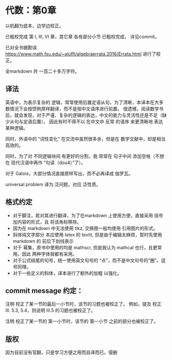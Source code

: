 # 代数：第0章

以机翻为底本，边学边校正。

已粗校完成 第 I, III, VI 章，其它章 各有部分小节 已粗校完成， 详见commit。

已对全书据勘误
https://www.math.fsu.edu/~aluffi/algebraerrata.2016/Errata.html
进行了校正。

全markdown 共 一百二十多万字符。

## 译法

英语中，为表示复杂的 逻辑，常常使用后置定语从句，为了清晰，本译本在大多数情况下会按惯例原样翻译，而不是按中文语序进行前置。
很遗憾，阅读数学书后，就会发现，对于严谨、复杂的逻辑的表达，中文的能力与灵活性还是不足（缺少从句与定语后置）。
因此有时不得不以 在中文中 反常 的语序 来更清晰地 表达某种逻辑。

同时，外语中的 “词性变化” 在交流中虽然很多余，但是在 数学文献中，却是相当高效的。

同时，为了对 不同逻辑块间 有更好的分割，我 常常在 句子中间 添加空格（不想在 现代汉语中再作 “句读（dou4）”了）。

对于 Galois，大部分情况直接原样写出，而不必再译成 伽罗瓦。

universal problem 译为 泛问题，对应 泛性质。


## 格式约定

- 对于脚注，若对其进行翻译，为了在markdown 上使用方便，直接采用 括号加内容的形式，且
将该角标移除。
- 因为在 markdown 中无法使用 tikz, 交换图一般均使用 引用图片的形式。
- 斜体纯文字部分 本应使用 latex 的 textit, 但是由于编辑太麻烦，暂时先使用 markdown 的 前后下划线表示
- 对于 幂集，原书中使用的均是 mathscr, 但是我认为 mathcal 也行，且更常用。因此 两种字体我都有采用。
- 对于公式结尾的句号，统一使用英文句号的 “点”，而不是中文句号的“圈”。逗号同理。
- 对于一些定义的斜体，译本进行了额外的加粗 以强化。

## commit message 约定：

注明 校正了某一节的最后一小节时，该节的习题也被校正了。
例如，提及 校正 III. 5.3, 5.4，则说明 III.5 的习题也被校正了。

注明 校正了某一节的 第一小节时，该节的 第一小节 之前的部分也被校正了。

## 版权

因为目前没有官翻，只是学习方便之用而自译而已。侵删